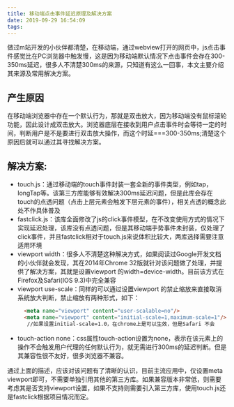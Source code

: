 ```yaml
---
title: 移动端点击事件延迟原理及解决方案
date: 2019-09-29 16:54:09
tags:
---
```

  做过m站开发的小伙伴都清楚，在移动端，通过webview打开的网页中，js点击事件感觉比在PC浏览器中触发慢，这是因为移动端默认情况下点击事件会存在300-350ms延迟，很多人不清楚300ms的来源，只知道有这么一回事，本文主要介绍其来源及常用解决方案。
## 产生原因
  在移动端浏览器中存在一个默认行为，那就是双击放大，因为移动端没有鼠标滚轮功能，因此设计成双击放大。浏览器底层在接收到用户点击事件时会等待一定的时间，判断用户是不是要进行双击放大操作，而这个时延===300-350ms;清楚这个原因后就可以通过其寻找解决方案。
## 解决方案:
   - touch.js：通过移动端的touch事件封装一套全新的事件类型，例如tap，longTap等。该第三方库能够有效解决300ms延迟问题，但是此库会存在touch的点透问题（点击上层元素会触发下层元素的事件），相关点透的概念此处不作具体普及
   - fastclick.js：该库全面修改了js的click事件模型，在不改变使用方式的情况下实现延迟处理，该库没有点透问题，但是其移动端手势事件未封装，仅处理了click事件，并且fastclick相对于touch.js来说体积比较大，两库选择需要注意适用环境
   - viewport width：很多人不清楚这种解决方式，如果阅读过Google开发文档的小伙伴就会发现，其在2014年Chrome 32版就针对该问题做了处理，并提供了解决方案，其就是设置viewport 的width=device-width。目前该方式在Firefox及Safari(IOS 9.3)中完全兼容
   - viewport use-scale：同样的可以通过设置viewport 的禁止缩放来直接取消系统放大判断，禁止缩放有两种形式，如下：
      ```html
        <meta name="viewport" content="user-scalable=no"/>  
        <meta name="viewport" content="initial-scale=1,maximum-scale=1"/> 
         //如果设置initial-scale=1.0，在chrome上是可以生效，但是Safari 不会
      ```
   - touch-action none：css属性touch-action设置为none，表示在该元素上的操作不会触发用户代理的任何默认行为，就无需进行300ms的延迟判断。但是其兼容性很不友好，很多浏览器不兼容。
 
  通过上面的描述，应该对该问题有了清晰的认识，目前主流应用中，仅设置meta viewport即可，不需要单独引用其他的第三方库。如果兼容版本非常低，则需要考虑其是否支持viewport设置，如果不支持则需要引入第三方库，使用touch.js还是fastclick根据项目情况而定。
